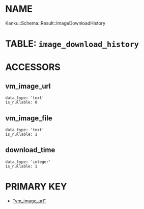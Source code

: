 # NAME

Kanku::Schema::Result::ImageDownloadHistory

# TABLE: `image_download_history`

# ACCESSORS

## vm\_image\_url

    data_type: 'text'
    is_nullable: 0

## vm\_image\_file

    data_type: 'text'
    is_nullable: 1

## download\_time

    data_type: 'integer'
    is_nullable: 1

# PRIMARY KEY

- ["vm\_image\_url"](#vm_image_url)
